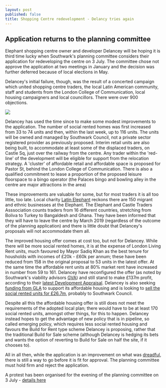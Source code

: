 ```yaml
---
layout: post
published: false
title: Shopping Centre redevelopment - Delancy tries again
---
```

## Application returns to the planning committee

Elephant shopping centre owner and developer Delancey will be hoping it is third time lucky when Southwark's planning committee considers their application for redeveloping the centre on 3 July.  The committee chose not approve the application at two meetings in January and the decision was further deferred because of local elections in May.  

Delancey's initial failure, though, was the result of a concerted campaign which united shopping centre traders, the local Latin American community, staff and students from the London College of Communication,  local housing campaigners and local councillors.  There were over 900 objections.

![](http://35percent.org/img/stoptheelephant.jpg)

Delancey has used the time since to make some modest improvements to the application.  The number of social rented homes was first increased from 33 to 74 units and then, within the last week, up to 116 units.  The units will be owned and managed by Southwark Council, not a private sector registered provider as previously proposed.  Interim retail units are also being built, to accommodate at least some of the displaced traders, on Castle Sq, just over the railway from the centre.  Any trader within the 'red-line' of the development will be eligible for support from the relocation strategy.  A 'cluster' of affordable retail and affordable space is proposed for Pastor St, behind the London College of Communication.  There is also a qualified commitment to lease a proportion of the proposed leisure floorspace to a bingo operator (the Palaces bingo and bowling alley in the centre are major attractions in the area)

These improvements are valuable for some, but for most traders it is all too little, too late. Local charity [Latin Elephant](http://latinelephant.org/) reckons there are 150 migrant and ethnic businesses at the Elephant.  The Elephant and Castle Traders Asssociation counts traders from 16 different countries, stretching from Boliva to Turkey to Bangaldesh and Ghana. They have been informed that they will have to leave the centre by March 2019 (regardless of the outcome of the planning application) and there is little doubt that Delancey's proposals will not accommodate them all.

The improved housing offer comes at cost too, but not for Delancey.  While there will be more social rented homes, it is at the expense of London Living Rent units, much favoured by Mayor Sadiq Khan as the best tenure for housholds  with incomes of £20k - £60k per annum; these have been reduced from 158 in the original proposal to 53 units in the latest offer.  At the same time the affordable rent units at 80% market rent have increased in number from 59 to 161.  Delancey have reconfigured the offer (as noted by Southwark's viability advisors [GVA](http://planbuild.southwark.gov.uk/documents/?GetDocument=%7b%7b%7b!PQ%2bQOpAIvwfn4d1Q2xLk5w%3d%3d!%7d%7d%7d))
and still stand to make £137m profit, according to their [latest Development Appraisal](http://planbuild.southwark.gov.uk/documents/?GetDocument=%7b%7b%7b!eW5y4yYs725p%2bJMli9Cf8g%3d%3d!%7d%7d%7d).  Delancey is also seeking [funding from GLA](http://planbuild.southwark.gov.uk/documents/?GetDocument=%7b%7b%7b!b5xBNaYRSleWlYx6oXVrEA%3d%3d!%7d%7d%7d) to support its affordable housing and is looking to [sell the social rented units for £26.7m](http://planbuild.southwark.gov.uk/documents/?GetDocument=%7b%7b%7b!eW5y4yYs725p%2bJMli9Cf8g%3d%3d!%7d%7d%7d), probably to Southwark Council.

Despite all this the affordable housing offer is still does not meet the requirements of the adopted local plan; there would have to be at least 170 social rented units, amongst other things, for this to happen.  Delancey instead hopes to get the advantage of new policy that is in pipeline, so called emerging policy, which requires less social rented housing and favours the Build for Rent type scheme Delancey is proposing, rather that the traditional Build for Sale scheme (although Delancey is hedging its bets and wants the option of reverting to Build for Sale on half the site, if it chooses to).

All in all then, while the application is an improvement on what was [dreadful](http://35percent.org/2017-09-23-elephant-castle-shopping-centre-update/), there is still a way to go before it is fit for approval.  The planning committee must hold firm and reject the application.

A protest has been organised for the evening of the planning committee on 3 July - [details here]( https://www.facebook.com/events/167374030786608/.)
